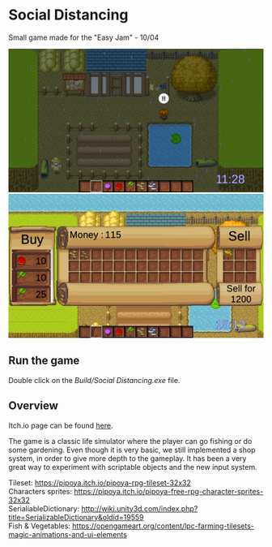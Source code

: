 # Social Distancing
Small game made for the "Easy Jam" - 10/04

![game](Screenshots/Game.PNG)
![game](Screenshots/UI.PNG)

## Run the game

Double click on the _Build/Social Distancing.exe_ file.

## Overview

Itch.io page can be found [here](https://chyrro.itch.io/social-distancing).

The game is a classic life simulator where the player can go fishing or do some gardening. Even though it is very basic, we still implemented a shop system, in order to give more depth to the gameplay. It has been a very great way to experiment with scriptable objects and the new input system.

Tileset: https://pipoya.itch.io/pipoya-rpg-tileset-32x32  
Characters sprites: https://pipoya.itch.io/pipoya-free-rpg-character-sprites-32x32  
SerialiableDictionary: http://wiki.unity3d.com/index.php?title=SerializableDictionary&oldid=19559  
Fish & Vegetables: https://opengameart.org/content/lpc-farming-tilesets-magic-animations-and-ui-elements  
